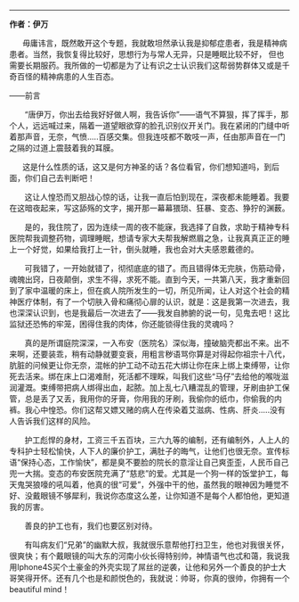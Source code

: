 
---

**作者：伊万**

      毋庸讳言，既然敢开这个专题，我就敢坦然承认我是抑郁症患者，我是精神病患者。当然，我恢复得比较好，思想行为与常人无异，只是睡眠比较不好， 但也需要长期服药。我所做的一切都是为了让有识之士认识我们这帮弱势群体又或是千奇百怪的精神病患的人生百态。  

——前言  

       “唐伊万，你出去给我好好做人啊，我告诉你”——语气不算狠，挥了挥手，那个人，远远喊过来，隔着一道望眼欲穿的脸孔识别仪开关门。我在紧闭的门缝中听着那声音，无奈，气愤.....百感交集。但我连吱都不敢吱一声，任由那声音在一门之隔的过道上震鼓着我的耳膜。  

      这是什么性质的话，这又是何方神圣的话？各位看官，你们想知道吗，到后面，你们自己去判断吧！  

       这让人惶恐而又胆战心惊的话，让我一直后怕到现在，深夜都未能睡着。我要在这暗夜起来，写这舔殇的文字，揭开那一幕幕猥琐、狂暴、变态、狰狞的渊薮。  

       是的，我住院了，因为连续一周的夜不能寐，我选择了自救，求助于精神专科医院帮我调整药物，调理睡眠，想请专家大夫帮我解燃眉之急，让我真真正正的睡上一个好觉，如果给我打上一针，倒头就睡，我也会对大夫感恩戴德的。  

       可我错了，一开始就错了，彻彻底底的错了。而且错得体无完肤，伤筋动骨，魂魄出窍，日夜颠倒，求生不得，求死不能。直到今天，一共第八天，我才重新回到了家中温暖的床上，但在疯人院所发生的一切，所见所闻，让人对这个社会的精神医疗体制，有了一个切肤入骨和痛彻心扉的认识，就是：这是我第一次进去，我也深深认识到，也是我最后一次进去了——我发自肺腑的说一句，见鬼去吧！这比监狱还恐怖的牢笼，困得住我的肉体，你还能锁得住我的灵魂吗？  

       真的是所谓庭院深深，一入布安（医院名）深似海，撞破脑壳都出不来。出不来啊，还要装乖，稍有动静就要变衰，用粗言秽语骂你算是对得起你祖宗十八代，肮脏的问候更让你无奈，混帐的护工动不动五花大绑让你在床上绑上束缚带，让你死去活来。绑在床上口渴难耐，死活都不理睬，叫我们这些“马仔”去给他的喉咙滋润灌溉。束缚带把病人绑得出血，起脓。加上乱七八糟混乱的管理，牙刷由护工保管，总是丢了又丢，我用你的牙膏，你用我的牙刷，我偷你的纸巾，你偷我的内裤。我心中惶恐。你们这帮又嫖又赌的病人在传染着艾滋病、性病、肝炎.....没有人告诉我们这样的风险。  

       护工彪悍的身材，工资三千五百块，三六九等的编制，还有编制外，人上人的专科护士轻松愉快，人下人的廉价护工，满肚子的晦气，让他们也很无奈。宣传标语“保持心态，工作愉快”，都是臭不要脸的院长的意淫让自己爽歪歪，人民币自己兜一大揣。变态的布安医院充满了“慈悲”的爱。尤其是一个狗一样的饭堂护工，每天鬼哭狼嚎的吼叫着，他真的很“可爱”，外强中干的他，虽然我的眼神因为睡觉不好、没戴眼镜不够犀利，我说你态度这么差，让你知道不是每个人都怕他，更知道我的厉害。  

       善良的护工也有，我们也要区别对待。  

       有叫病友们“兄弟”的幽默大叔，我就很乐意帮他打扫卫生，他也对我很关怀，很爽快；有个戴眼镜的叫大东的河南小伙长得特别帅，神情语气也忒和蔼，我说我用Iphone4S买个土豪金的外壳实现了屌丝的逆袭，让他和另外一个善良的护士大哥笑得开怀。还有几个也是和颜悦色的，我就说：帅哥，你真的很帅，你拥有一个beautiful mind！

